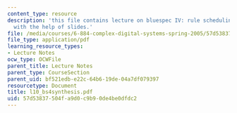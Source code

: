 ```yaml
---
content_type: resource
description: 'this file contains lecture on bluespec IV: rule scheduling and synthesis
  with the help of slides.'
file: /media/courses/6-884-complex-digital-systems-spring-2005/57d53837504fa9d0c9b90de4be0dfdc2_l10_bs4synthesis.pdf
file_type: application/pdf
learning_resource_types:
- Lecture Notes
ocw_type: OCWFile
parent_title: Lecture Notes
parent_type: CourseSection
parent_uid: bf521edb-e22c-64b6-19de-04a7df079397
resourcetype: Document
title: l10_bs4synthesis.pdf
uid: 57d53837-504f-a9d0-c9b9-0de4be0dfdc2
---
```

